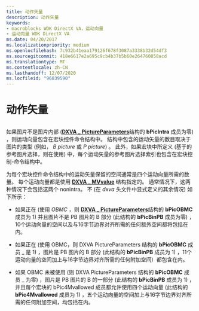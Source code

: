 ```yaml
---
title: 动作矢量
description: 动作矢量
keywords:
- macroblocks WDK DirectX VA，运动向量
- 运动向量 WDK DirectX VA
ms.date: 04/20/2017
ms.localizationpriority: medium
ms.openlocfilehash: 7c932b41eaa179126f678f3087a3338b32d54df3
ms.sourcegitcommit: 418e6617e2a695c9cb4b37b5b60e264760858acd
ms.translationtype: MT
ms.contentlocale: zh-CN
ms.lasthandoff: 12/07/2020
ms.locfileid: "96839590"
---
```

# <a name="motion-vectors"></a>动作矢量


## <span id="ddk_motion_vectors_gly"></span><span id="DDK_MOTION_VECTORS_GLY"></span>


如果图片不是图片内部 ([**DXVA \_ PictureParameters**](/windows-hardware/drivers/ddi/dxva/ns-dxva-_dxva_pictureparameters)结构的 **bPicIntra** 成员为零) ，则运动向量包含在宏块控件命令结构中。 结构中包含的运动矢量的数目取决于图片的类型 (例如， *B picture* 或 *P picture*) 。 此外，如果宏块中所定义 (基于的参考图片选择，则在使用) 中，每个运动矢量的参考图片选择索引也包含在宏块控制-命令结构中。

为每个宏块控件命令结构中的运动矢量保留的空间通常是四个运动向量所需的数量。 每个运动向量都是使用 [**DXVA \_ MVvalue**](/windows-hardware/drivers/ddi/dxva/ns-dxva-_dxva_mvvalue) 结构指定的。 通常情况下，这两种情况下会包括这两个 nonintra。 不 (在 *dxva* 头文件中显式定义的其余情况) 如下所示：

-   如果正在 (使用 *OBMC* ，则 [**DXVA \_ PictureParameters**](/windows-hardware/drivers/ddi/dxva/ns-dxva-_dxva_pictureparameters)结构的 **bPicOBMC** 成员为 1) 并且图片不是 PB 图片的 B 部分 (此结构的 **bPicBinPB** 成员为零) ，10个运动向量的空间以及与16字节边界对齐所需的任何额外空间都将包括在内。

-   如果正在 (使用 OBMC，则 DXVA PictureParameters 结构的 **bPicOBMC** 成员 \_ 是 1) ，图片是 PB 图片的 B 部分 (此结构的 **bPicBinPB** 成员为 1) ，11个运动向量的空间加上与16字节边界对齐所需的任何附加空间）都包含在内。

-   如果 OBMC 未被使用 (则 DXVA PictureParameters 结构的 **bPicOBMC** 成员 \_ 为零) ，图片是 PB 图片的 B 的一部分 (此结构的 **bPicBinPB** 成员为 1) ，并且每个宏块的 bPic4Mvallowed 成员都允许使用四个运动向量 (此结构的 **bPic4Mvallowed** 成员为 1) ，五个运动向量的空间加上与16字节边界对齐所需的任何附加空间，均包括在内。

